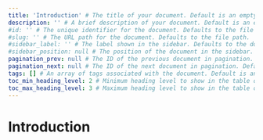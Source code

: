```yaml
---
title: 'Introduction' # The title of your document. Default is an empty string.
description: '' # A brief description of your document. Default is an empty string.
#id: '' # The unique identifier for the document. Defaults to the file path.
#slug: '' # The URL path for the document. Defaults to the file path.
#sidebar_label: '' # The label shown in the sidebar. Defaults to the document's title.
#sidebar_position: null # The position of the document in the sidebar. Default is null.
pagination_prev: null # The ID of the previous document in pagination. Default is null.
pagination_next: null # The ID of the next document in pagination. Default is null.
tags: [] # An array of tags associated with the document. Default is an empty array.
toc_min_heading_level: 2 # Minimum heading level to show in the table of contents. Default is 2.
toc_max_heading_level: 3 # Maximum heading level to show in the table of contents. Default is 3.
---
```


# Introduction
